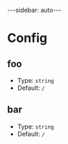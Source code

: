 ---sidebar: auto---

# Config

## foo

- Type: `string`
- Default: `/`

## bar

- Type: `string`
- Default: `/`

